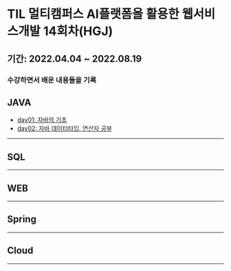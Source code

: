 # TIL 멀티캠퍼스 AI플랫폼을 활용한 웹서비스개발 14회차(HGJ)
## 기간: 2022.04.04 ~ 2022.08.19
### 수강하면서 배운 내용들을 기록

## JAVA
 - [day01: 자바의 기초]()
 - [day02: 자바 데이터타입, 연산자 공부]()
---

## SQL

---

## WEB

---

## Spring

---

## Cloud

---